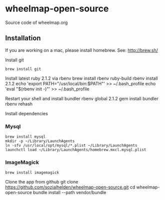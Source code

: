 # wheelmap-open-source

Source code of wheelmap.org

## Installation

If you are working on a mac, please install homebrew. See: http://brew.sh/

Install git

    brew install git

Install latest ruby 2.1.2 via rbenv
  brew install rbenv ruby-build
  rbenv install 2.1.2
  echo 'export PATH="/usr/local/bin:$PATH"' >> ~/.bash_profile
  echo 'eval "$(rbenv init -)"' >> ~/.bash_profile

Restart your shell and install bundler
    rbenv global 2.1.2
    gem install bundler
    rbenv rehash

Install dependencies

### Mysql
    brew install mysql
    mkdir -p ~/Library/LaunchAgents
    ln -sfv /usr/local/opt/mysql/*.plist ~/Library/LaunchAgents
    launchctl load ~/Library/LaunchAgents/homebrew.mxcl.mysql.plist

### ImageMagick
    brew install imagemagick

Clone the app from github
    git clone https://github.com/sozialhelden/wheelmap-open-source.git
    cd wheelmap-open-source
    bundle install --path vendor/bundle



